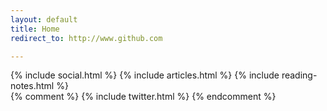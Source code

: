 ```yaml
---
layout: default
title: Home
redirect_to: http://www.github.com

---   
```


<div class="col-md-12">
<!-- <div class="col-md-6"> -->
    {% include social.html %}
    {% include articles.html %}
    {% include reading-notes.html %}
<!--     {% include instagram.html %} -->
</div>

<div class="col-md-8">
<!--     {% include youtube.html %} -->
{% comment %}
{% include twitter.html %}
{% endcomment %}
</div>
